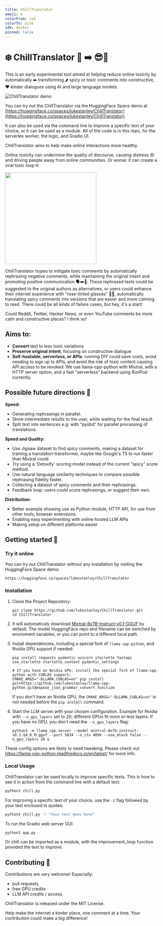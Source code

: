 ```yaml
---
title: ChillTranslator
emoji: ❄️
colorFrom: red
colorTo: pink
sdk: docker
pinned: false
---
```

# ❄️ ChillTranslator 🤬 ➡️ 😎💬


This is an early experimental tool aimed at helping reduce online toxicity by automatically ➡️ transforming 🌶️ spicy or toxic comments into constructive, ❤️ kinder dialogues using AI and large language models.

![ChillTranslator demo](https://github.com/lukestanley/ChillTranslator/assets/306671/128611f4-3e8e-4c52-ba20-2ae61d727d52)


You can try out the ChillTranslator via the HuggingFace Space demo at [https://huggingface.co/spaces/lukestanley/ChillTranslator](https://huggingface.co/spaces/lukestanley/ChillTranslator).

It can also be used via the command line to improve a specific text of your choice, or it can be used as a module. All of the code is in this repo, for the serverles worker, the logic, and Gradio UI.

ChillTranslator aims to help make online interactions more healthy.

Online toxicity can undermine the quality of discourse, causing distress 😞 and driving people away from online communities. Or worse: it can create a viral toxic loop 🌀!

<img src="https://github.com/lukestanley/ChillTranslator/assets/306671/2899f311-24ee-4ce4-ba76-d1de665aab01" width="300">

ChillTranslator hopes to mitigate toxic comments by automatically rephrasing negative comments, while maintaining the original intent and promoting positive communication 🗣️➡️💬. These rephrased texts could be suggested to the original authors as alternatives, or users could enhance their internet experience with "rose-tinted glasses" 🌹😎, automatically translating spicy comments into versions that are easier and more calming to read.
There could be all kinds of failure cases, but hey, it's a start!

Could Reddit, Twitter, Hacker News, or even YouTube comments be more calm and constructive places? I think so!

## Aims to:
- **Convert** text to less toxic variations
- **Preserve original intent**, focusing on constructive dialogue
- **Self-hostable, serverless, or APIs**: running DIY could save costs, avoid needing to sign up to APIs, and avoid the risk of toxic content causing API access to be revoked. We use llama-cpp-python with Mixtral, with a HTTP server option, and a fast "serverless" backend using RunPod currently.

## Possible future directions 🌟

**Speed:**
- Generating rephrasings in parallel.
- Show intermediate results to the user, while waiting for the final result.
- Split text into sentences e.g: with “pysbd” for parallel processing of translations.

**Speed and Quality:**
- Use Jigsaw dataset to find spicy comments, making a dataset for training a translation transformer, maybe like Google's T5 to run faster than Mixtral could.
- Try using a 'Detoxify' scoring model instead of the current "spicy" score method.
- Use natural language similarity techniques to compare possible rephrasing fidelity faster.
- Collecting a dataset of spicy comments and their rephrasings.
- Feedback loop: users could score rephrasings, or suggest their own.

**Distribution:**
- Better example showing use as Python module, HTTP API, for use from other tools, browser extensions.
- Enabling easy experimenting with online hosted LLM APIs
- Making setup on different platforms easier


## Getting started 🚀

### Try it online

You can try out ChillTranslator without any installation by visiting the HuggingFace Space demo:
```
https://huggingface.co/spaces/lukestanley/ChillTranslator
```

### Installation

1. Clone the Project Repository:
   ```
   git clone https://github.com/lukestanley/ChillTranslator.git
   cd ChillTranslator
   ```
2. It will automaticaly download [Mixtral-8x7B-Instruct-v0.1-GGUF](https://huggingface.co/TheBloke/Mixtral-8x7B-Instruct-v0.1-GGUF/resolve/main/mixtral-8x7b-instruct-v0.1.Q4_K_M.gguf?download=true) by default. The model HuggingFace repo and filename can be switched by enviroment variables, or you can point to a different local path.
3. Install dependencies, including a special fork of `llama-cpp-python`, and Nvidia GPU support if needed:
   ```
   pip install requests pydantic uvicorn starlette fastapi sse_starlette starlette_context pydantic_settings

   # If you have an Nvidia GPU, install the special fork of llama-cpp-python with CUBLAS support:
   CMAKE_ARGS="-DLLAMA_CUBLAS=on" pip install git+https://github.com/lukestanley/llama-cpp-python.git@expose_json_grammar_convert_function
   ```
   If you don't have an Nvidia GPU, the `CMAKE_ARGS="-DLLAMA_CUBLAS=on"` is not needed before the `pip install` command.
   
4. Start the LLM server with your chosen configuration. Example for Nvidia with `--n_gpu_layers` set to 20; different GPUs fit more or less layers. If you have no GPU, you don't need the `--n_gpu_layers` flag:
   ```
   python3 -m llama_cpp.server --model mixtral-8x7b-instruct-v0.1.Q4_K_M.gguf --port 5834 --n_ctx 4096 --use_mlock false --n_gpu_layers 20 &
   ```
These config options are likely to need tweaking. Please check out https://llama-cpp-python.readthedocs.io/en/latest/ for more info.


### Local Usage

ChillTranslator can be used locally to improve specific texts. 
This is how to see it in action from the command line with a default text:
```python
python3 chill.py
```
For improving a specific text of your choice, use the `-t` flag followed by your text enclosed in quotes:
```bash
python3 chill.py -t "Your text goes here"
```
To run the Gradio web server GUI:
```python
python3 app.py
```
Or chill can be imported as a module, with the improvement_loop function provided the text to improve.

## Contributing 🤝

Contributions are very welcome!
Especially:
- pull requests,
- free GPU credits
- LLM API credits / access.

ChillTranslator is released under the MIT License.

Help make the internet a kinder place, one comment at a time.
Your contribution could make a big difference!